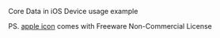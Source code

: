 Core Data in iOS Device usage example

PS. [apple icon](http://findicons.com/icon/33390/apple) comes with Freeware Non-Commercial License
